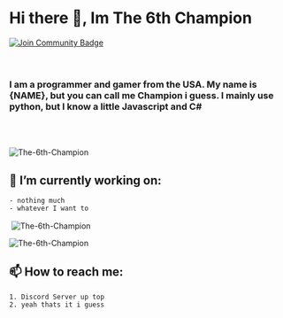 # Hi there 👋, Im The 6th Champion
<a href="https://discord.gg/KQpMKS273w"><img src="https://img.shields.io/discord/764927590070353940.svg?style=flat&label=%3CInsert%20Server%20Here%3E&color=7289DA" alt="Join Community Badge"/></a><br>
<br><br>

### I am a programmer and gamer from the USA. My name is {NAME}, but you can call me Champion i guess. I mainly use python, but I know a little Javascript and C#
<!--
**The-6th-Champion/The-6th-Champion** is a ✨ _special_ ✨ repository because its `README.md` (this file) appears on your GitHub profile.-->
<!--
Here are some ideas to get you started:
-->
<br>
<br>

<p><img align="center" src="https://github-readme-stats.vercel.app/api/top-langs/?username=the-6th-champion&langs_count=10&hide=shaderlab,glsl,hlsl&layout=compact&theme=tokyonight&)](https://github.com/The-6th-Champion/github-readme-stats" alt="The-6th-Champion" /></p>

## 🔭 I’m currently working on:

    - nothing much
    - whatever I want to


<p>&nbsp;<img align="center" src="https://github-readme-stats.vercel.app/api?username=The-6th-Champion&count_private=true&theme=tokyonight&show_icons=true&locale=en" alt="The-6th-Champion" /></p>
<p><img align="center" src="https://github-readme-streak-stats.herokuapp.com/?user=The-6th-Champion&theme=tokyonight&" alt="The-6th-Champion" /></p>


## 📫 How to reach me:
    1. Discord Server up top
    2. yeah thats it i guess

